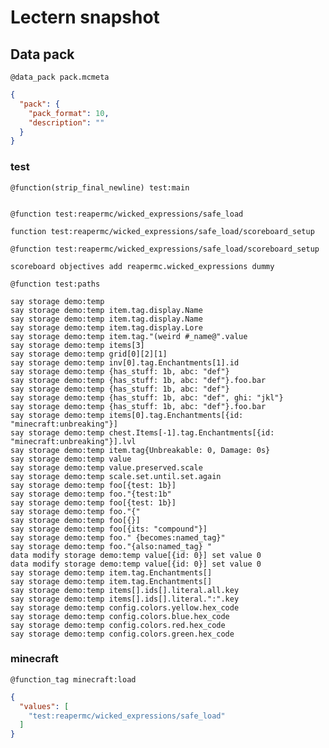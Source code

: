 # Lectern snapshot

## Data pack

`@data_pack pack.mcmeta`

```json
{
  "pack": {
    "pack_format": 10,
    "description": ""
  }
}
```

### test

`@function(strip_final_newline) test:main`

```mcfunction

```

`@function test:reapermc/wicked_expressions/safe_load`

```mcfunction
function test:reapermc/wicked_expressions/safe_load/scoreboard_setup
```

`@function test:reapermc/wicked_expressions/safe_load/scoreboard_setup`

```mcfunction
scoreboard objectives add reapermc.wicked_expressions dummy
```

`@function test:paths`

```mcfunction
say storage demo:temp 
say storage demo:temp item.tag.display.Name
say storage demo:temp item.tag.display.Name
say storage demo:temp item.tag.display.Lore
say storage demo:temp item.tag."(weird #_name@".value
say storage demo:temp items[3]
say storage demo:temp grid[0][2][1]
say storage demo:temp inv[0].tag.Enchantments[1].id
say storage demo:temp {has_stuff: 1b, abc: "def"}
say storage demo:temp {has_stuff: 1b, abc: "def"}.foo.bar
say storage demo:temp {has_stuff: 1b, abc: "def"}
say storage demo:temp {has_stuff: 1b, abc: "def", ghi: "jkl"}
say storage demo:temp {has_stuff: 1b, abc: "def"}.foo.bar
say storage demo:temp items[0].tag.Enchantments[{id: "minecraft:unbreaking"}]
say storage demo:temp chest.Items[-1].tag.Enchantments[{id: "minecraft:unbreaking"}].lvl
say storage demo:temp item.tag{Unbreakable: 0, Damage: 0s}
say storage demo:temp value
say storage demo:temp value.preserved.scale
say storage demo:temp scale.set.until.set.again
say storage demo:temp foo[{test: 1b}]
say storage demo:temp foo."{test:1b"
say storage demo:temp foo[{test: 1b}]
say storage demo:temp foo."{"
say storage demo:temp foo[{}]
say storage demo:temp foo[{its: "compound"}]
say storage demo:temp foo." {becomes:named_tag}"
say storage demo:temp foo."{also:named_tag} "
data modify storage demo:temp value[{id: 0}] set value 0
data modify storage demo:temp value[{id: 0}] set value 0
say storage demo:temp item.tag.Enchantments[]
say storage demo:temp item.tag.Enchantments[]
say storage demo:temp items[].ids[].literal.all.key
say storage demo:temp items[].ids[].literal.":".key
say storage demo:temp config.colors.yellow.hex_code
say storage demo:temp config.colors.blue.hex_code
say storage demo:temp config.colors.red.hex_code
say storage demo:temp config.colors.green.hex_code
```

### minecraft

`@function_tag minecraft:load`

```json
{
  "values": [
    "test:reapermc/wicked_expressions/safe_load"
  ]
}
```
